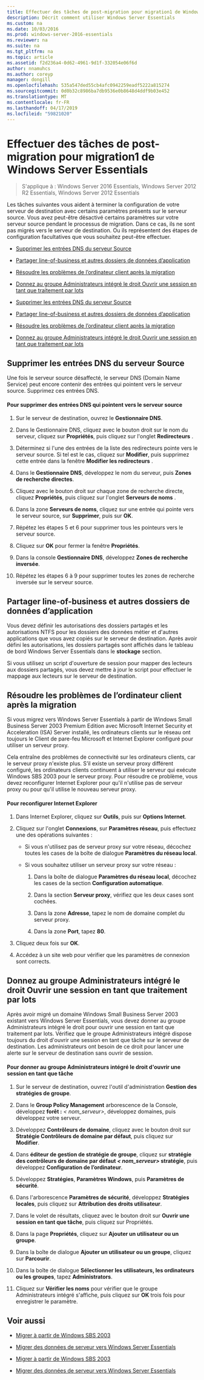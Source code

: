```yaml
---
title: Effectuer des tâches de post-migration pour migration1 de Windows Server Essentials
description: Décrit comment utiliser Windows Server Essentials
ms.custom: na
ms.date: 10/03/2016
ms.prod: windows-server-2016-essentials
ms.reviewer: na
ms.suite: na
ms.tgt_pltfrm: na
ms.topic: article
ms.assetid: f2d236a4-0d62-4961-9d1f-332054e06f6d
author: nnamuhcs
ms.author: coreyp
manager: dongill
ms.openlocfilehash: 535a547ded55cb4afc0942259eadf5222a815274
ms.sourcegitcommit: 0d0b32c8986ba7db9536e0b8648d4ddf9b03e452
ms.translationtype: MT
ms.contentlocale: fr-FR
ms.lasthandoff: 04/17/2019
ms.locfileid: "59821020"
---
```

# <a name="perform-post-migration-tasks-for-windows-server-essentials-migration1"></a>Effectuer des tâches de post-migration pour migration1 de Windows Server Essentials

>S'applique à : Windows Server 2016 Essentials, Windows Server 2012 R2 Essentials, Windows Server 2012 Essentials

Les tâches suivantes vous aident à terminer la configuration de votre serveur de destination avec certains paramètres présents sur le serveur source. Vous avez peut-être désactivé certains paramètres sur votre serveur source pendant le processus de migration. Dans ce cas, ils ne sont pas migrés vers le serveur de destination. Ou ils représentent des étapes de configuration facultatives que vous souhaitez peut-être effectuer.  
  

-   [Supprimer les entrées DNS du serveur Source](Perform-post-migration-tasks-for-Windows-Server-Essentials-migration.md#BKMK_DeleteDNSEntries)  
  
-   [Partager line-of-business et autres dossiers de données d’application](Perform-post-migration-tasks-for-Windows-Server-Essentials-migration.md#BKMK_ShareLineOfBusinessAndOtherApplications)  
  
-   [Résoudre les problèmes de l’ordinateur client après la migration](Perform-post-migration-tasks-for-Windows-Server-Essentials-migration.md#BKMK_FixClientComputerIssuesAfterMigrating)  
  
-   [Donnez au groupe Administrateurs intégré le droit Ouvrir une session en tant que traitement par lots](Perform-post-migration-tasks-for-Windows-Server-Essentials-migration.md#BKMK_AdminGroup)  

-   [Supprimer les entrées DNS du serveur Source](../migrate/Perform-post-migration-tasks-for-Windows-Server-Essentials-migration.md#BKMK_DeleteDNSEntries)  
  
-   [Partager line-of-business et autres dossiers de données d’application](../migrate/Perform-post-migration-tasks-for-Windows-Server-Essentials-migration.md#BKMK_ShareLineOfBusinessAndOtherApplications)  
  
-   [Résoudre les problèmes de l’ordinateur client après la migration](../migrate/Perform-post-migration-tasks-for-Windows-Server-Essentials-migration.md#BKMK_FixClientComputerIssuesAfterMigrating)  
  
-   [Donnez au groupe Administrateurs intégré le droit Ouvrir une session en tant que traitement par lots](../migrate/Perform-post-migration-tasks-for-Windows-Server-Essentials-migration.md#BKMK_AdminGroup)  

  
##  <a name="BKMK_DeleteDNSEntries"></a> Supprimer les entrées DNS du serveur Source  
 Une fois le serveur source désaffecté, le serveur DNS (Domain Name Service) peut encore contenir des entrées qui pointent vers le serveur source. Supprimez ces entrées DNS.  
  
#### <a name="to-delete-dns-entries-that-point-to-the-source-server"></a>Pour supprimer des entrées DNS qui pointent vers le serveur source  
  
1.  Sur le serveur de destination, ouvrez le **Gestionnaire DNS**.  
  
2.  Dans le Gestionnaire DNS, cliquez avec le bouton droit sur le nom du serveur, cliquez sur **Propriétés**, puis cliquez sur l'onglet **Redirecteurs** .  
  
3.  Déterminez si l'une des entrées de la liste des redirecteurs pointe vers le serveur source. Si tel est le cas, cliquez sur **Modifier**, puis supprimez cette entrée dans la fenêtre **Modifier les redirecteurs** .  
  
4.  Dans le **Gestionnaire DNS**, développez le nom du serveur, puis **Zones de recherche directes**.  
  
5.  Cliquez avec le bouton droit sur chaque zone de recherche directe, cliquez **Propriétés**, puis cliquez sur l'onglet **Serveurs de noms** .  
  
6.  Dans la zone **Serveurs de noms**, cliquez sur une entrée qui pointe vers le serveur source, sur **Supprimer**, puis sur **OK**.  
  
7.  Répétez les étapes 5 et 6 pour supprimer tous les pointeurs vers le serveur source.  
  
8.  Cliquez sur **OK** pour fermer la fenêtre **Propriétés**.  
  
9. Dans la console **Gestionnaire DNS**, développez **Zones de recherche inversée**.  
  
10. Répétez les étapes 6 à 9 pour supprimer toutes les zones de recherche inversée sur le serveur source.  
  
##  <a name="BKMK_ShareLineOfBusinessAndOtherApplications"></a> Partager line-of-business et autres dossiers de données d’application  
 Vous devez définir les autorisations des dossiers partagés et les autorisations NTFS pour les dossiers des données métier et d'autres applications que vous avez copiés sur le serveur de destination. Après avoir défini les autorisations, les dossiers partagés sont affichés dans le tableau de bord Windows Server Essentials dans le **stockage** section.  
  
 Si vous utilisez un script d'ouverture de session pour mapper des lecteurs aux dossiers partagés, vous devez mettre à jour le script pour effectuer le mappage aux lecteurs sur le serveur de destination.  
  
##  <a name="BKMK_FixClientComputerIssuesAfterMigrating"></a> Résoudre les problèmes de l’ordinateur client après la migration  
 Si vous migrez vers Windows Server Essentials à partir de Windows Small Business Server 2003 Premium Edition avec Microsoft Internet Security et Acceleration (ISA) Server installé, les ordinateurs clients sur le réseau ont toujours le Client de pare-feu Microsoft et Internet Explorer configuré pour utiliser un serveur proxy.  
  
 Cela entraîne des problèmes de connectivité sur les ordinateurs clients, car le serveur proxy n'existe plus. S’il existe un serveur proxy différent configuré, les ordinateurs clients continuent à utiliser le serveur qui exécute Windows SBS 2003 pour le serveur proxy. Pour résoudre ce problème, vous devez reconfigurer Internet Explorer pour qu'il n'utilise pas de serveur proxy ou pour qu'il utilise le nouveau serveur proxy.  
  
#### <a name="to-reconfigure-internet-explorer"></a>Pour reconfigurer Internet Explorer  
  
1.  Dans Internet Explorer, cliquez sur **Outils**, puis sur **Options Internet**.  
  
2.  Cliquez sur l'onglet **Connexions**, sur **Paramètres réseau**, puis effectuez une des opérations suivantes :  
  
    -   Si vous n'utilisez pas de serveur proxy sur votre réseau, décochez toutes les cases de la boîte de dialogue **Paramètres du réseau local**.  
  
    -   Si vous souhaitez utiliser un serveur proxy sur votre réseau :  
  
        1.  Dans la boîte de dialogue **Paramètres du réseau local**, décochez les cases de la section **Configuration automatique**.  
  
        2.  Dans la section **Serveur proxy**, vérifiez que les deux cases sont cochées.  
  
        3.  Dans la zone **Adresse**, tapez le nom de domaine complet du serveur proxy.  
  
        4.  Dans la zone **Port**, tapez **80**.  
  
3.  Cliquez deux fois sur **OK**.  
  
4.  Accédez à un site web pour vérifier que les paramètres de connexion sont corrects.  
  
##  <a name="BKMK_AdminGroup"></a> Donnez au groupe Administrateurs intégré le droit Ouvrir une session en tant que traitement par lots  
 Après avoir migré un domaine Windows Small Business Server 2003 existant vers Windows Server Essentials, vous devez donner au groupe Administrateurs intégré le droit pour ouvrir une session en tant que traitement par lots. Vérifiez que le groupe Administrateurs intégré dispose toujours du droit d'ouvrir une session en tant que tâche sur le serveur de destination. Les administrateurs ont besoin de ce droit pour lancer une alerte sur le serveur de destination sans ouvrir de session.  
  
#### <a name="to-give-the-built-in-administrators-group-the-right-to-log-on-as-a-batch-job"></a>Pour donner au groupe Administrateurs intégré le droit d'ouvrir une session en tant que tâche  
  
1.  Sur le serveur de destination, ouvrez l'outil d'administration **Gestion des stratégies de groupe**.  
  
2.  Dans le **Group Policy Management** arborescence de la Console, développez **forêt :** *< nom_serveur\>*, développez domaines, puis développez votre serveur.  
  
3.  Développez **Contrôleurs de domaine**, cliquez avec le bouton droit sur **Stratégie Contrôleurs de domaine par défaut**, puis cliquez sur **Modifier**.  
  
4.  Dans **éditeur de gestion de stratégie de groupe**, cliquez sur **stratégie des contrôleurs de domaine par défaut ***< nom_serveur\>*** stratégie**, puis développez  **Configuration de l’ordinateur**.  
  
5.  Développez **Stratégies**, **Paramètres Windows**, puis **Paramètres de sécurité**.  
  
6.  Dans l'arborescence **Paramètres de sécurité**, développez **Stratégies locales**, puis cliquez sur **Attribution des droits utilisateur**.  
  
7.  Dans le volet de résultats, cliquez avec le bouton droit sur **Ouvrir une session en tant que tâche**, puis cliquez sur Propriétés.  
  
8.  Dans la page **Propriétés**, cliquez sur **Ajouter un utilisateur ou un groupe**.  
  
9. Dans la boîte de dialogue **Ajouter un utilisateur ou un groupe**, cliquez sur **Parcourir**.  
  
10. Dans la boîte de dialogue **Sélectionner les utilisateurs, les ordinateurs ou les groupes**, tapez **Administrators**.  
  
11. Cliquez sur **Vérifier les noms** pour vérifier que le groupe Administrateurs intégré s'affiche, puis cliquez sur **OK** trois fois pour enregistrer le paramètre.  
  
## <a name="see-also"></a>Voir aussi  
  

-   [Migrer à partir de Windows SBS 2003](Migrate-Windows-Small-Business-Server-2003-to-Windows-Server-Essentials.md)  
  
-   [Migrer des données de serveur vers Windows Server Essentials](Migrate-Server-Data-to-Windows-Server-Essentials.md)

-   [Migrer à partir de Windows SBS 2003](../migrate/Migrate-Windows-Small-Business-Server-2003-to-Windows-Server-Essentials.md)  
  
-   [Migrer des données de serveur vers Windows Server Essentials](../migrate/Migrate-Server-Data-to-Windows-Server-Essentials.md)

